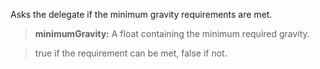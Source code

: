             
Asks the delegate if the minimum gravity requirements are met.
            
> **minimumGravity:** A float containing the minimum required gravity.

            
> true if the requirement can be met, false if not.
        

